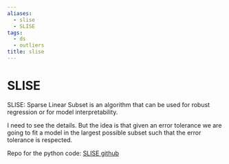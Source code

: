 ```yaml
---
aliases:
  - slise
  - SLISE
tags:
  - ds
  - outliers
title: slise
---
```


# SLISE

SLISE: Sparse Linear Subset is an algorithm that can be used for robust regression or for model interpretability.

I need to see the details. But the idea is that given an error tolerance we are going to fit a model in the largest possible subset such that the error tolerance is respected.

Repo for the python code: [SLISE github](https://github.com/edahelsinki/pyslise)
